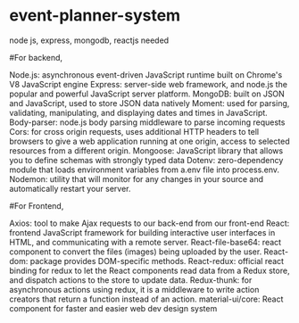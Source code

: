 # event-planner-system
node js, express, mongodb, reactjs needed

#For backend,

Node.js: asynchronous event-driven JavaScript runtime built on Chrome's V8 JavaScript engine
Express: server-side web framework, and node.js the popular and powerful JavaScript server platform.
MongoDB: built on JSON and JavaScript, used to store JSON data natively
Moment: used for parsing, validating, manipulating, and displaying dates and times in JavaScript.
Body-parser: node.js body parsing middleware to parse incoming requests
Cors: for cross origin requests, uses additional HTTP headers to tell browsers to give a web application running at one origin, access to selected resources from a different origin.
Mongoose: JavaScript library that allows you to define schemas with strongly typed data
Dotenv: zero-dependency module that loads environment variables from a.env file into process.env. 
Nodemon: utility that will monitor for any changes in your source and automatically restart your server.


#For Frontend,

Axios: tool to make Ajax requests to our back-end from our front-end
React: frontend JavaScript framework for building interactive user interfaces in HTML, and communicating with a remote server.
React-file-base64: react component to convert the files (images) being uploaded by the user.
React-dom:  package provides DOM-specific methods.
React-redux: official react binding for redux to let the React components read data from a Redux store, and dispatch actions to the store to update data.
Redux-thunk: for asynchronous actions using redux, it is a middleware to write action creators that return a function instead of an action.
material-ui/core: React component for faster and easier web dev design system
